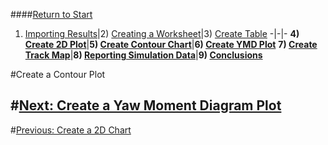 ####[Return to Start](1_Tutorial_3.md)

1) [Importing Results](2_Importing_Results.md)|2) [Creating a Worksheet](3_Create_Worksheet.md)|3) [Create Table](4_CreateTable.md)
-|-|-
__4) [Create 2D Plot](5_2DChart.md)__|__5) [Create Contour Chart](6_ContourChart.md)__|__6) [Create YMD Plot](7_YMDPlot.md)__
__7) [Create Track Map](8_TrackMap.md)__|__8) [Reporting Simulation Data](9_SimReport.md)__|__9) [Conclusions](10_Conclusion.md)__

#Create a Contour Plot

#[Next: Create a Yaw Moment Diagram Plot](7_YMDPlot.md)
---
#[Previous: Create a 2D Chart](5_2DChart.md)
